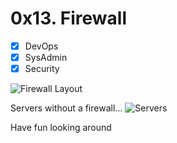 # 0x13. Firewall

- [x] DevOps
- [x] SysAdmin
- [x] Security

![Firewall Layout](https://s3.amazonaws.com/intranet-projects-files/holbertonschool-sysadmin_devops/284/V1HjQ1Y.png)

Servers without a firewall…
![Servers](https://s3.amazonaws.com/intranet-projects-files/holbertonschool-sysadmin_devops/155/holbertonschool-firewall.gif)

Have fun looking around
